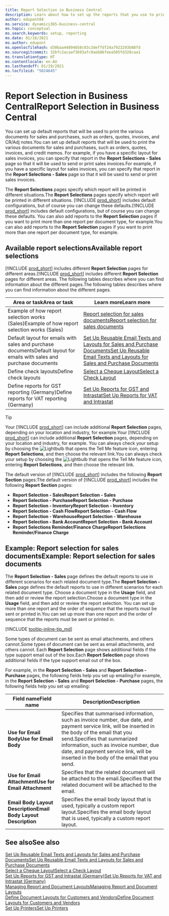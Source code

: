 ```yaml
---
title: Report Selection in Business Central
description: Learn about how to set up the reports that you use to print various types of documents in Business Central.
author: edupont04
ms.service: dynamics365-business-central
ms.topic: conceptual
ms.search.keywords: setup, reporting
ms.date: 01/18/2021
ms.author: edupont
ms.openlocfilehash: d30baa44894658c03c3deffdf24a7923293b88fd
ms.sourcegitcommit: 32bfc2acaaf3693afc9aeb86feea505fd328caa1
ms.translationtype: HT
ms.contentlocale: en-AU
ms.lasthandoff: 01/19/2021
ms.locfileid: "5024645"
---
```

# <a name="report-selection-in-business-central"></a><span data-ttu-id="8ca55-103">Report Selection in Business Central</span><span class="sxs-lookup"><span data-stu-id="8ca55-103">Report Selection in Business Central</span></span>

<span data-ttu-id="8ca55-104">You can set up default reports that will be used to print the various documents for sales and purchases, such as orders, quotes, invoices, and CR/Adj notes.</span><span class="sxs-lookup"><span data-stu-id="8ca55-104">You can set up default reports that will be used to print the various documents for sales and purchases, such as orders, quotes, invoices, and credit memos.</span></span> <span data-ttu-id="8ca55-105">For example, if you have a specific layout for sales invoices, you can specify that report in the **Report Selections - Sales** page so that it will be used to send or print sales invoices.</span><span class="sxs-lookup"><span data-stu-id="8ca55-105">For example, if you have a specific layout for sales invoices, you can specify that report in the **Report Selections - Sales** page so that it will be used to send or print sales invoices.</span></span>  

<span data-ttu-id="8ca55-106">The **Report Selections** pages specify which report will be printed in different situations.</span><span class="sxs-lookup"><span data-stu-id="8ca55-106">The **Report Selections** pages specify which report will be printed in different situations.</span></span> <span data-ttu-id="8ca55-107">[!INCLUDE [prod_short](includes/prod_short.md)] includes default configurations, but of course you can change these defaults.</span><span class="sxs-lookup"><span data-stu-id="8ca55-107">[!INCLUDE [prod_short](includes/prod_short.md)] includes default configurations, but of course you can change these defaults.</span></span> <span data-ttu-id="8ca55-108">You can also add reports to the **Report Selection** pages if you want to print more than one report per document type, for example.</span><span class="sxs-lookup"><span data-stu-id="8ca55-108">You can also add reports to the **Report Selection** pages if you want to print more than one report per document type, for example.</span></span>  

## <a name="available-report-selections"></a><span data-ttu-id="8ca55-109">Available report selections</span><span class="sxs-lookup"><span data-stu-id="8ca55-109">Available report selections</span></span>

<span data-ttu-id="8ca55-110">[!INCLUDE [prod_short](includes/prod_short.md)] includes different **Report Selection** pages for different areas.</span><span class="sxs-lookup"><span data-stu-id="8ca55-110">[!INCLUDE [prod_short](includes/prod_short.md)] includes different **Report Selection** pages for different areas.</span></span> <span data-ttu-id="8ca55-111">The following tables describes where you can find information about the different pages.</span><span class="sxs-lookup"><span data-stu-id="8ca55-111">The following tables describes where you can find information about the different pages.</span></span>  

|<span data-ttu-id="8ca55-112">Area or task</span><span class="sxs-lookup"><span data-stu-id="8ca55-112">Area or task</span></span>  |<span data-ttu-id="8ca55-113">Learn more</span><span class="sxs-lookup"><span data-stu-id="8ca55-113">Learn more</span></span>|
|--------------|----------|
|<span data-ttu-id="8ca55-114">Example of how report selection works (Sales)</span><span class="sxs-lookup"><span data-stu-id="8ca55-114">Example of how report selection works (Sales)</span></span>|[<span data-ttu-id="8ca55-115">Report selection for sales documents</span><span class="sxs-lookup"><span data-stu-id="8ca55-115">Report selection for sales documents</span></span>](#example-report-selection-for-sales-documents)|
|<span data-ttu-id="8ca55-116">Default layout for emails with sales and purchase documents</span><span class="sxs-lookup"><span data-stu-id="8ca55-116">Default layout for emails with sales and purchase documents</span></span>  |[<span data-ttu-id="8ca55-117">Set Up Reusable Email Texts and Layouts for Sales and Purchase Documents</span><span class="sxs-lookup"><span data-stu-id="8ca55-117">Set Up Reusable Email Texts and Layouts for Sales and Purchase Documents</span></span>](admin-how-setup-email.md#set-up-reusable-email-texts-and-layouts-for-sales-and-purchase-documents) |
|<span data-ttu-id="8ca55-118">Define check layouts</span><span class="sxs-lookup"><span data-stu-id="8ca55-118">Define check layouts</span></span>     |[<span data-ttu-id="8ca55-119">Select a Cheque Layout</span><span class="sxs-lookup"><span data-stu-id="8ca55-119">Select a Check Layout</span></span>](finance-how-define-check-layouts.md) |
|<span data-ttu-id="8ca55-120">Define reports for GST reporting (Germany)</span><span class="sxs-lookup"><span data-stu-id="8ca55-120">Define reports for VAT reporting (Germany)</span></span>|[<span data-ttu-id="8ca55-121">Set Up Reports for GST and Intrastat</span><span class="sxs-lookup"><span data-stu-id="8ca55-121">Set Up Reports for VAT and Intrastat</span></span>](LocalFunctionality/Germany/how-to-set-up-reports-for-vat-and-intrastat.md) |

> [!TIP]
> <span data-ttu-id="8ca55-122">Your [!INCLUDE [prod_short](includes/prod_short.md)] can include additional **Report Selection** pages, depending on your location and industry, for example.</span><span class="sxs-lookup"><span data-stu-id="8ca55-122">Your [!INCLUDE [prod_short](includes/prod_short.md)] can include additional **Report Selection** pages, depending on your location and industry, for example.</span></span> <span data-ttu-id="8ca55-123">You can always check your setup by choosing the ![Lightbulb that opens the Tell Me feature](media/ui-search/search_small.png "Tell me what you want to do") icon, entering **Report Selections**, and then choose the relevant link.</span><span class="sxs-lookup"><span data-stu-id="8ca55-123">You can always check your setup by choosing the ![Lightbulb that opens the Tell Me feature](media/ui-search/search_small.png "Tell me what you want to do") icon, entering **Report Selections**, and then choose the relevant link.</span></span>

<span data-ttu-id="8ca55-124">The default version of [!INCLUDE [prod_short](includes/prod_short.md)] includes the following **Report Section** pages:</span><span class="sxs-lookup"><span data-stu-id="8ca55-124">The default version of [!INCLUDE [prod_short](includes/prod_short.md)] includes the following **Report Section** pages:</span></span>

* <span data-ttu-id="8ca55-125">**Report Selection - Sales**</span><span class="sxs-lookup"><span data-stu-id="8ca55-125">**Report Selection - Sales**</span></span>  
* <span data-ttu-id="8ca55-126">**Report Selection - Purchase**</span><span class="sxs-lookup"><span data-stu-id="8ca55-126">**Report Selection - Purchase**</span></span>  
* <span data-ttu-id="8ca55-127">**Report Selection - Inventory**</span><span class="sxs-lookup"><span data-stu-id="8ca55-127">**Report Selection - Inventory**</span></span>  
* <span data-ttu-id="8ca55-128">**Report Selection - Cash Flow**</span><span class="sxs-lookup"><span data-stu-id="8ca55-128">**Report Selection - Cash Flow**</span></span>  
* <span data-ttu-id="8ca55-129">**Report Selection - Warehouse**</span><span class="sxs-lookup"><span data-stu-id="8ca55-129">**Report Selection - Warehouse**</span></span>  
* <span data-ttu-id="8ca55-130">**Report Selection - Bank Account**</span><span class="sxs-lookup"><span data-stu-id="8ca55-130">**Report Selection - Bank Account**</span></span>  
* <span data-ttu-id="8ca55-131">**Report Selections Reminder/Finance Charge**</span><span class="sxs-lookup"><span data-stu-id="8ca55-131">**Report Selections Reminder/Finance Charge**</span></span>  

## <a name="example-report-selection-for-sales-documents"></a><span data-ttu-id="8ca55-132">Example: Report selection for sales documents</span><span class="sxs-lookup"><span data-stu-id="8ca55-132">Example: Report selection for sales documents</span></span>

<span data-ttu-id="8ca55-133">The **Report Selection - Sales** page defines the default reports to use in different scenarios for each related document type.</span><span class="sxs-lookup"><span data-stu-id="8ca55-133">The **Report Selection - Sales** page defines the default reports to use in different scenarios for each related document type.</span></span> <span data-ttu-id="8ca55-134">Choose a document type in the **Usage** field, and then add or review the report selection.</span><span class="sxs-lookup"><span data-stu-id="8ca55-134">Choose a document type in the **Usage** field, and then add or review the report selection.</span></span> <span data-ttu-id="8ca55-135">You can set up more than one report and the order of sequence that the reports must be sent or printed in.</span><span class="sxs-lookup"><span data-stu-id="8ca55-135">You can set up more than one report and the order of sequence that the reports must be sent or printed in.</span></span>  

[!INCLUDE [tooltip-inline-tip_md](includes/tooltip-inline-tip_md.md)]

<span data-ttu-id="8ca55-136">Some types of document can be sent as email attachments, and others cannot.</span><span class="sxs-lookup"><span data-stu-id="8ca55-136">Some types of document can be sent as email attachments, and others cannot.</span></span> <span data-ttu-id="8ca55-137">Each **Report Selection** page shows additional fields if the type support email out of the box.</span><span class="sxs-lookup"><span data-stu-id="8ca55-137">Each **Report Selection** page shows additional fields if the type support email out of the box.</span></span>  

<span data-ttu-id="8ca55-138">For example, in the **Report Selection - Sales** and **Report Selection - Purchase** pages, the following fields help you set up emailing:</span><span class="sxs-lookup"><span data-stu-id="8ca55-138">For example, in the **Report Selection - Sales** and **Report Selection - Purchase** pages, the following fields help you set up emailing:</span></span>

|<span data-ttu-id="8ca55-139">Field name</span><span class="sxs-lookup"><span data-stu-id="8ca55-139">Field name</span></span> |<span data-ttu-id="8ca55-140">Description</span><span class="sxs-lookup"><span data-stu-id="8ca55-140">Description</span></span>  |
|-----------|-------------|
|<span data-ttu-id="8ca55-141">**Use for Email Body**</span><span class="sxs-lookup"><span data-stu-id="8ca55-141">**Use for Email Body**</span></span>| <span data-ttu-id="8ca55-142">Specifies that summarised information, such as invoice number, due date, and payment service link, will be inserted in the body of the email that you send.</span><span class="sxs-lookup"><span data-stu-id="8ca55-142">Specifies that summarized information, such as invoice number, due date, and payment service link, will be inserted in the body of the email that you send.</span></span>        |
|<span data-ttu-id="8ca55-143">**Use for Email Attachment**</span><span class="sxs-lookup"><span data-stu-id="8ca55-143">**Use for Email Attachment**</span></span>| <span data-ttu-id="8ca55-144">Specifies that the related document will be attached to the email.</span><span class="sxs-lookup"><span data-stu-id="8ca55-144">Specifies that the related document will be attached to the email.</span></span>|
|<span data-ttu-id="8ca55-145">**Email Body Layout Description**</span><span class="sxs-lookup"><span data-stu-id="8ca55-145">**Email Body Layout Description**</span></span>|<span data-ttu-id="8ca55-146">Specifies the email body layout that is used, typically a custom report layout.</span><span class="sxs-lookup"><span data-stu-id="8ca55-146">Specifies the email body layout that is used, typically a custom report layout.</span></span> |

## <a name="see-also"></a><span data-ttu-id="8ca55-147">See also</span><span class="sxs-lookup"><span data-stu-id="8ca55-147">See also</span></span>

[<span data-ttu-id="8ca55-148">Set Up Reusable Email Texts and Layouts for Sales and Purchase Documents</span><span class="sxs-lookup"><span data-stu-id="8ca55-148">Set Up Reusable Email Texts and Layouts for Sales and Purchase Documents</span></span>](admin-how-setup-email.md#set-up-reusable-email-texts-and-layouts-for-sales-and-purchase-documents)  
[<span data-ttu-id="8ca55-149">Select a Cheque Layout</span><span class="sxs-lookup"><span data-stu-id="8ca55-149">Select a Check Layout</span></span>](finance-how-define-check-layouts.md)  
[<span data-ttu-id="8ca55-150">Set Up Reports for GST and Intrastat (Germany)</span><span class="sxs-lookup"><span data-stu-id="8ca55-150">Set Up Reports for VAT and Intrastat (Germany)</span></span>](LocalFunctionality/Germany/how-to-set-up-reports-for-vat-and-intrastat.md)  
[<span data-ttu-id="8ca55-151">Managing Report and Document Layouts</span><span class="sxs-lookup"><span data-stu-id="8ca55-151">Managing Report and Document Layouts</span></span>](ui-manage-report-layouts.md)  
[<span data-ttu-id="8ca55-152">Define Document Layouts for Customers and Vendors</span><span class="sxs-lookup"><span data-stu-id="8ca55-152">Define Document Layouts for Customers and Vendors</span></span>](ui-define-customer-vendor-document-layouts.md)  
[<span data-ttu-id="8ca55-153">Set Up Printers</span><span class="sxs-lookup"><span data-stu-id="8ca55-153">Set Up Printers</span></span>](ui-specify-printer-selection-reports.md)  
